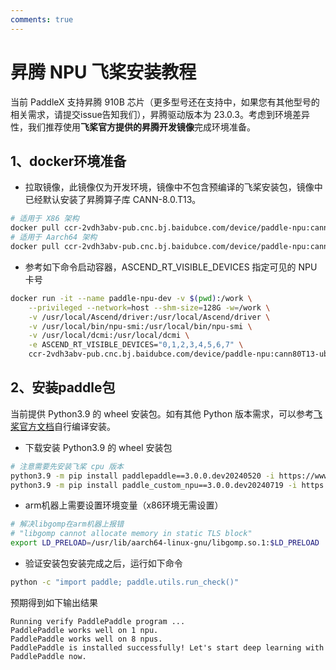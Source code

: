 ```yaml
---
comments: true
---
```


# 昇腾 NPU 飞桨安装教程

当前 PaddleX 支持昇腾 910B 芯片（更多型号还在支持中，如果您有其他型号的相关需求，请提交issue告知我们），昇腾驱动版本为 23.0.3。考虑到环境差异性，我们推荐使用<b>飞桨官方提供的昇腾开发镜像</b>完成环境准备。

## 1、docker环境准备
* 拉取镜像，此镜像仅为开发环境，镜像中不包含预编译的飞桨安装包，镜像中已经默认安装了昇腾算子库 CANN-8.0.T13。
```bash
# 适用于 X86 架构
docker pull ccr-2vdh3abv-pub.cnc.bj.baidubce.com/device/paddle-npu:cann80T13-ubuntu20-x86_64-gcc84-py39
# 适用于 Aarch64 架构
docker pull ccr-2vdh3abv-pub.cnc.bj.baidubce.com/device/paddle-npu:cann80T13-ubuntu20-aarch64-gcc84-py39
```
* 参考如下命令启动容器，ASCEND_RT_VISIBLE_DEVICES 指定可见的 NPU 卡号
```bash
docker run -it --name paddle-npu-dev -v $(pwd):/work \
    --privileged --network=host --shm-size=128G -w=/work \
    -v /usr/local/Ascend/driver:/usr/local/Ascend/driver \
    -v /usr/local/bin/npu-smi:/usr/local/bin/npu-smi \
    -v /usr/local/dcmi:/usr/local/dcmi \
    -e ASCEND_RT_VISIBLE_DEVICES="0,1,2,3,4,5,6,7" \
    ccr-2vdh3abv-pub.cnc.bj.baidubce.com/device/paddle-npu:cann80T13-ubuntu20-$(uname -m)-gcc84-py39 /bin/bash
```
## 2、安装paddle包
当前提供 Python3.9 的 wheel 安装包。如有其他 Python 版本需求，可以参考[飞桨官方文档](https://www.paddlepaddle.org.cn/install/quick)自行编译安装。

* 下载安装 Python3.9 的 wheel 安装包
```bash
# 注意需要先安装飞桨 cpu 版本
python3.9 -m pip install paddlepaddle==3.0.0.dev20240520 -i https://www.paddlepaddle.org.cn/packages/nightly/cpu/
python3.9 -m pip install paddle_custom_npu==3.0.0.dev20240719 -i https://www.paddlepaddle.org.cn/packages/nightly/npu/
```
* arm机器上需要设置环境变量（x86环境无需设置）
```bash
# 解决libgomp在arm机器上报错
# "libgomp cannot allocate memory in static TLS block"
export LD_PRELOAD=/usr/lib/aarch64-linux-gnu/libgomp.so.1:$LD_PRELOAD
```
* 验证安装包安装完成之后，运行如下命令
```bash
python -c "import paddle; paddle.utils.run_check()"
```
预期得到如下输出结果

```
Running verify PaddlePaddle program ...
PaddlePaddle works well on 1 npu.
PaddlePaddle works well on 8 npus.
PaddlePaddle is installed successfully! Let's start deep learning with PaddlePaddle now.
```
